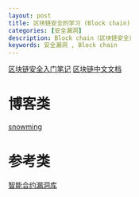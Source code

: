 ```yaml
---
layout: post
title: 区块链安全的学习 (Block chain)
categories: [安全漏洞]
description: Block chain（区块链安全）
keywords: 安全漏洞 , Block chain
---
```



[区块链安全入门笔记](https://github.com/slowmist/Knowledge-Base/blob/master/blockchain_security_study_notes/README.md)
[区块链中文文档](https://github.com/LiuBoyu/blockchain)

# 博客类
[snowming](http://snowming.me/)


# 参考类
[智能合约漏洞库](https://swcregistry.io/)
